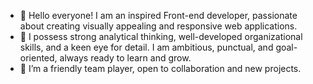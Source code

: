 - 👋 Hello everyone! I am an inspired Front-end developer, passionate about creating visually appealing and responsive web applications.
- 🔭 I possess strong analytical thinking, well-developed organizational skills, and a keen eye for detail. I am ambitious, punctual, and goal-oriented, always ready to learn and grow.
- 👯 I’m a friendly team player, open to collaboration and new projects.
<!--
**ConstantineKobushka/constantinekobushka** is a ✨ _special_ ✨ repository because its `README.md` (this file) appears on your GitHub profile.

Here are some ideas to get you started:

- 👋 Hi! My name is Konstantin, and I’m passionate about developing web applications. I live in Sumy, Ukraine. Currently, I’m studying at the Ukrainian programming school GoIT, specializing as a Full Stack Developer.
- 🔭 The tech stack I’m learning includes HTML, CSS/SCSS, JavaScript, TypeScript, React, and Node.js. I enjoy front-end development and take pleasure in creating visually appealing and responsive web applications.
- 👯 I’m always open to collaboration and happy to participate in exciting projects. Don’t hesitate to reach out if you’re interested in joining forces!
-->
